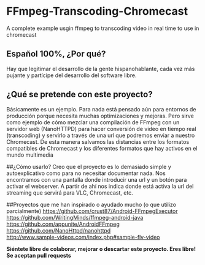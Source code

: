 # FFmpeg-Transcoding-Chromecast
A complete example usgin ffmpeg to transcoding video in real time to use in chromecast

## Español 100%, ¿Por qué?
Hay que legitimar el desarrollo de la gente hispanohablante, cada vez más pujante y partícipe del desarrollo del software libre. 


## ¿Qué se pretende con este proyecto?
Básicamente es un ejemplo. Para nada está pensado aún para entornos de producción porque necesita muchas optimizaciones y mejoras. Pero sirve como ejemplo de cómo mezclar una compilación de FFmpeg con un servidor web (NanoHTTPD) para hacer conversión de video en tiempo real (transcoding) y servirlo a través de una url que podremos enviar a nuestro Chromecast. De esta manera salvamos las distancias entre los formatos compatibles de Chromecast y los diferentes formatos que hay activos en el mundo multimedia

##¿Cómo usarlo?
Creo que el proyecto es lo demasiado simple y autoexplicativo como para no necesitar documentar nada. Nos encontramos con una pantalla donde introducir una url y un botón para activar el webserver. A partir de ahí nos indica donde está activa la url del streaming que servirá para VLC, Chromecast, etc.

##Proyectos que me han inspirado o ayudado mucho (o que utilizo parcialmente)
https://github.com/crust87/Android-FFmpegExecutor <br>
https://github.com/WritingMinds/ffmpeg-android-java <br>
https://github.com/appunite/AndroidFFmpeg <br>
https://github.com/NanoHttpd/nanohttpd <br>
http://www.sample-videos.com/index.php#sample-flv-video

<b>Siéntete libre de colaborar, mejorar o descartar este proyecto. Eres libre! Se aceptan pull requests</b>


